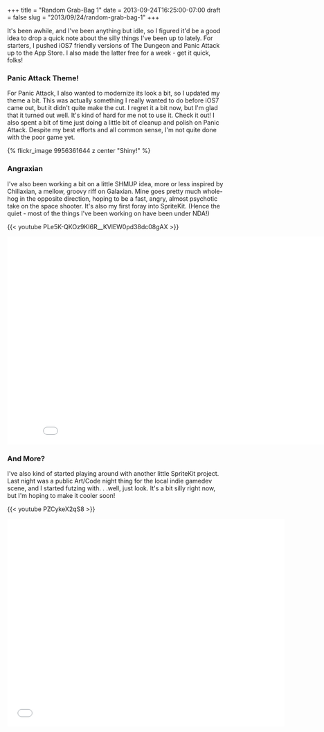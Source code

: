 +++
title = "Random Grab-Bag 1"
date = 2013-09-24T16:25:00-07:00
draft = false
slug = "2013/09/24/random-grab-bag-1"
+++

It's been awhile, and I've been anything but idle, so I figured it'd be a good idea to drop a quick note about the silly things I've been up to lately.  For starters, I pushed iOS7 friendly versions of The Dungeon and Panic Attack up to the App Store.  I also made the latter free for a week - get it quick, folks!


### Panic Attack Theme!

For Panic Attack, I also wanted to modernize its look a bit, so I updated my theme a bit.  This was actually something I really wanted to do before iOS7 came out, but it didn't quite make the cut.  I regret it a bit now, but I'm glad that it turned out well.  It's kind of hard for me not to use it.  Check it out!  I also spent a bit of time just doing a little bit of cleanup and polish on Panic Attack.  Despite my best efforts and all common sense, I'm not quite done with the poor game yet.

{% flickr_image 9956361644 z center "Shiny!" %}

### Angraxian

I've also been working a bit on a little SHMUP idea, more or less inspired by Chillaxian, a mellow, groovy riff on Galaxian.  Mine goes pretty much whole-hog in the opposite direction, hoping to be a fast, angry, almost psychotic take on the space shooter.  It's also my first foray into SpriteKit.  (Hence the quiet - most of the things I've been working on have been under NDA!)

{{< youtube PLe5K-QKOz9KI6R__KVlEW0pd38dc08gAX >}}

<iframe width="853" height="480" src="//www.youtube.com/embed/videoseries?list=PLe5K-QKOz9KI6R__KVlEW0pd38dc08gAX" frameborder="0" allowfullscreen></iframe>

### And More?

I've also kind of started playing around with another little SpriteKit project.  Last night was a public Art/Code night thing for the local indie gamedev scene, and I started futzing with. . .well, just look.  It's a bit silly right now, but I'm hoping to make it cooler soon!

{{< youtube PZCykeX2qS8 >}}

<iframe width="640" height="480" src="//www.youtube.com/embed/PZCykeX2qS8" frameborder="0" allowfullscreen></iframe>
